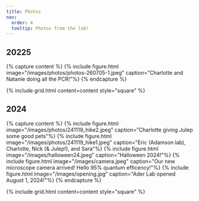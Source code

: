 ```yaml
---
title: Photos
nav:
  order: 4
  tooltip: Photos from the lab!
---
```


 ## 20225 

{% capture content %}
  {% include figure.html image="/images/photos/photos-260705-1.jpeg" caption="Charlotte and Natanie doing all the PCR!"%}
{% endcapture %}

{%
  include grid.html
  content=content
  style="square"
%}
 ## 2024
{% capture content %}
  {% include figure.html image="/images/photos/241119_hike2.jpeg" caption="Charlotte giving Julep some good pets"%}
  {% include figure.html image="/images/photos/241119_hike1.jpeg" caption="Eric (Adamson lab), Charlotte, Nick (& Julep!), and Sara"%}
  {% include figure.html image="/images/halloween24.jpeg" caption="Halloween 2024!"%}
  {% include figure.html image="/images/camera.jpeg" caption="Our new microscope camera arrived! Hello 95% quantum efficency!"%}
  {% include figure.html image="/images/opening.jpg" caption="Ader Lab opened August 1, 2024!"%}
{% endcapture %}

{%
  include grid.html
  content=content
  style="square"
%}
